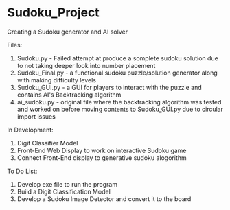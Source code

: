 # Sudoku_Project
Creating a Sudoku generator and AI solver

Files:
1) Sudoku.py       - Failed attempt at produce a somplete sudoku solution due to not taking deeper look into number placement 
2) Sudoku_Final.py - a functional sudoku puzzle/solution generator along with making difficulty levels 
3) Sudoku_GUI.py   - a GUI for players to interact with the puzzle and contains AI's Backtracking algorithm
4) ai_sudoku.py - original file where the backtracking algorithm was tested and worked on before moving contents to Sudoku_GUI.py due to circular import issues

In Development: 
1) Digit Classifier Model
2) Front-End Web Display to work on interactive Sudoku game
3) Connect Front-End display to generative sudoku alogorithm

To Do List:
1) Develop exe file to run the program 
2) Build a Digit Classification Model
3) Develop a Sudoku Image Detector and convert it to the board
